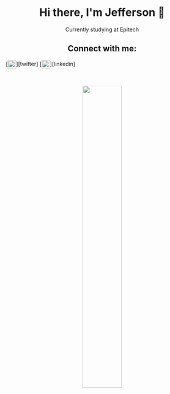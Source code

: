 <h1 align='center'>Hi there, I'm Jefferson 👋</h1>

<p align='center'>Currently studying at Epitech</a></p>

<p align='center'>
<h2 align='center'>Connect with me:</h2>
[<img align="center" alt="jeffg__ | Twitter" width="22px" src="https://cdn.jsdelivr.net/npm/simple-icons@v3/icons/twitter.svg" />][twitter]
[<img align="center" alt="Jefferson Guiot | LinkedIn" width="22px" src="https://cdn.jsdelivr.net/npm/simple-icons@v3/icons/linkedin.svg" />][linkedin]
</p>
<br />

<p align='center'>
<img src="https://github-readme-stats.vercel.app/api/top-langs/?username=jeffersongt&layout=compact&theme=midnight-purple&langs_count=6&hide=shell,makefile" width="45%" />
</p>

[twitter]: https://twitter.com/jeffg__
[linkedin]: https://www.linkedin.com/in/jefferson-guiot-23327b173